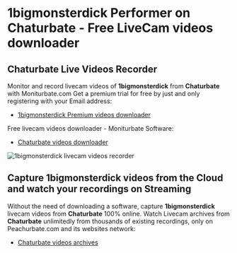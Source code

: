 # 1bigmonsterdick Performer on Chaturbate - Free LiveCam videos downloader

## Chaturbate Live Videos Recorder

Monitor and record livecam videos of **1bigmonsterdick** from **Chaturbate** with Moniturbate.com
Get a premium trial for free by just and only registering with your Email address:
* [1bigmonsterdick Premium videos downloader](https://moniturbate.com/request-demo-licence-key.html)

Free livecam videos downloader - Moniturbate Software:
* [Chaturbate videos downloader](https://moniturbate.com/moniturbate-download-software.html)

![1bigmonsterdick livecam videos recorder](https://peachurnet.com/templates/moniturbate-software.png)


## Capture 1bigmonsterdick videos from the Cloud and watch your recordings on Streaming

Without the need of downloading a software, capture **1bigmonsterdick** livecam videos from **Chaturbate** 100% online.
Watch Livecam archives from **Chaturbate** unlimitedly from thousands of existing recordings, only on Peachurbate.com and its websites network:
* [Chaturbate videos archives](https://peachurnet.com/)